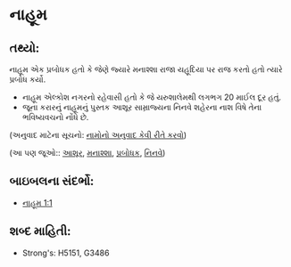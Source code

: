 # નાહૂમ 

## તથ્યો: 

નાહૂમ એક પ્રબોધક હતો કે જેણે જ્યારે મનાશ્શા રાજા યહૂદિયા પર રાજ કરતો હતો ત્યારે પ્રબોધ કર્યો.

* નાહૂમ એલ્કોશ નગરનો રહેવાસી હતો કે જે યરુશાલેમથી લગભગ 20 માઈલ દૂર હતું.
* જૂના કરારનું નાહૂમનું પુસ્તક આશૂર સામ્રાજ્યના નિનવે શહેરના નાશ વિષે તેના ભવિષ્યવચનો નોંધે છે.

(અનુવાદ માટેના સૂચનો: [નામોનો અનુવાદ કેવી રીતે કરવો](rc://gu/ta/man/translate/translate-names))

(આ પણ જૂઓ:: [આશૂર](../names/assyria.md), [મનાશ્શા](../names/manasseh.md), [પ્રબોધક](../kt/prophet.md), [નિનવે](../names/nineveh.md))

## બાઇબલના સંદર્ભો: 

* [નાહૂમ 1:1](rc://gu/tn/help/nam/01/01)

## શબ્દ માહિતી: 

* Strong's: H5151, G3486
